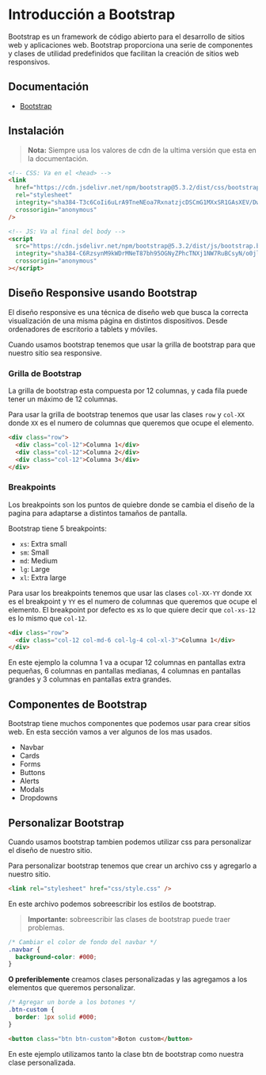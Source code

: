 # Introducción a Bootstrap

Bootstrap es un framework de código abierto para el desarrollo de sitios web y aplicaciones web. Bootstrap proporciona una serie de componentes y clases de utilidad predefinidos que facilitan la creación de sitios web responsivos.

## Documentación

- [Bootstrap](https://getbootstrap.com/)

## Instalación

> **Nota:** Siempre usa los valores de cdn de la ultima versión que esta en la documentación.

```html
<!-- CSS: Va en el <head> -->
<link
  href="https://cdn.jsdelivr.net/npm/bootstrap@5.3.2/dist/css/bootstrap.min.css"
  rel="stylesheet"
  integrity="sha384-T3c6CoIi6uLrA9TneNEoa7RxnatzjcDSCmG1MXxSR1GAsXEV/Dwwykc2MPK8M2HN"
  crossorigin="anonymous"
/>

<!-- JS: Va al final del body -->
<script
  src="https://cdn.jsdelivr.net/npm/bootstrap@5.3.2/dist/js/bootstrap.bundle.min.js"
  integrity="sha384-C6RzsynM9kWDrMNeT87bh95OGNyZPhcTNXj1NW7RuBCsyN/o0jlpcV8Qyq46cDfL"
  crossorigin="anonymous"
></script>
```

## Diseño Responsive usando Bootstrap

El diseño responsive es una técnica de diseño web que busca la correcta visualización de una misma página en distintos dispositivos. Desde ordenadores de escritorio a tablets y móviles.

Cuando usamos bootstrap tenemos que usar la grilla de bootstrap para que nuestro sitio sea responsive.

### Grilla de Bootstrap

La grilla de bootstrap esta compuesta por 12 columnas, y cada fila puede tener un máximo de 12 columnas.

Para usar la grilla de bootstrap tenemos que usar las clases `row` y `col-XX` donde `XX` es el numero de columnas que queremos que ocupe el elemento.

```html
<div class="row">
  <div class="col-12">Columna 1</div>
  <div class="col-12">Columna 2</div>
  <div class="col-12">Columna 3</div>
</div>
```

### Breakpoints

Los breakpoints son los puntos de quiebre donde se cambia el diseño de la pagina para adaptarse a distintos tamaños de pantalla.

Bootstrap tiene 5 breakpoints:

- `xs`: Extra small
- `sm`: Small
- `md`: Medium
- `lg`: Large
- `xl`: Extra large

Para usar los breakpoints tenemos que usar las clases `col-XX-YY` donde `XX` es el breakpoint y `YY` es el numero de columnas que queremos que ocupe el elemento. El breakpoint por defecto es xs lo que quiere decir que `col-xs-12` es lo mismo que `col-12`.

```html
<div class="row">
  <div class="col-12 col-md-6 col-lg-4 col-xl-3">Columna 1</div>
</div>
```

En este ejemplo la columna 1 va a ocupar 12 columnas en pantallas extra pequeñas, 6 columnas en pantallas medianas, 4 columnas en pantallas grandes y 3 columnas en pantallas extra grandes.

## Componentes de Bootstrap

Bootstrap tiene muchos componentes que podemos usar para crear sitios web. En esta sección vamos a ver algunos de los mas usados.

- Navbar
- Cards
- Forms
- Buttons
- Alerts
- Modals
- Dropdowns

## Personalizar Bootstrap

Cuando usamos bootstrap tambien podemos utilizar css para personalizar el diseño de nuestro sitio.

Para personalizar bootstrap tenemos que crear un archivo css y agregarlo a nuestro sitio.

```html
<link rel="stylesheet" href="css/style.css" />
```

En este archivo podemos sobreescribir los estilos de bootstrap.

> **Importante:** sobreescribir las clases de bootstrap puede traer problemas.

```css
/* Cambiar el color de fondo del navbar */
.navbar {
  background-color: #000;
}
```

**O preferiblemente** creamos clases personalizadas y las agregamos a los elementos que queremos personalizar.

```css
/* Agregar un borde a los botones */
.btn-custom {
  border: 1px solid #000;
}
```

```html
<button class="btn btn-custom">Boton custom</button>
```

En este ejemplo utilizamos tanto la clase btn de bootstrap como nuestra clase personalizada.

```

```
